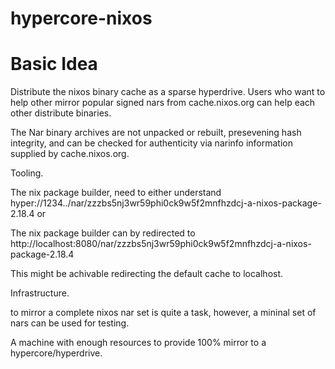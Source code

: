 # hypercore-nixos


# Basic Idea

Distribute the nixos binary cache as a sparse hyperdrive. Users who want to help other mirror popular signed nars from cache.nixos.org can help each other distribute binaries.

The Nar binary archives are not unpacked or rebuilt, presevening hash integrity, and can be checked for authenticity via narinfo information supplied by cache.nixos.org.

Tooling.

The nix package builder, need to either understand hyper://1234../nar/zzzbs5nj3wr59phi0ck9w5f2mnfhzdcj-a-nixos-package-2.18.4 
or

The nix package builder can by redirected to http://localhost:8080/nar/zzzbs5nj3wr59phi0ck9w5f2mnfhzdcj-a-nixos-package-2.18.4

This might be achivable redirecting the default cache to localhost.

Infrastructure.

to mirror a complete nixos nar set is quite a task, however, a mininal set of nars can be used for testing.

A machine with enough resources to provide 100% mirror to a hypercore/hyperdrive.




